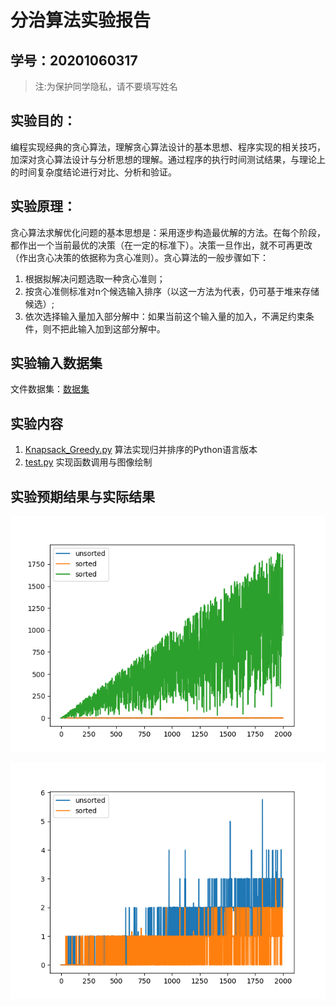# 分治算法实验报告

## 学号：20201060317

>注:为保护同学隐私，请不要填写姓名

## 实验目的：

编程实现经典的贪心算法，理解贪心算法设计的基本思想、程序实现的相关技巧，加深对贪心算法设计与分析思想的理解。通过程序的执行时间测试结果，与理论上的时间复杂度结论进行对比、分析和验证。

## 实验原理：

贪心算法求解优化问题的基本思想是：采用逐步构造最优解的方法。在每个阶段，都作出一个当前最优的决策（在一定的标准下）。决策一旦作出，就不可再更改（作出贪心决策的依据称为贪心准则）。贪心算法的一般步骤如下：

1. 根据拟解决问题选取一种贪心准则；
2. 按贪心准侧标准对n个候选输入排序（以这一方法为代表，仍可基于堆来存储候选）;
3. 依次选择输入量加入部分解中：如果当前这个输入量的加入，不满足约束条件，则不把此输入加到这部分解中。


## 实验输入数据集

文件数据集：[数据集](./lib/data.txt)

## 实验内容

1. [Knapsack_Greedy.py](./lib/Knapsack_Greedy.py) 算法实现归并排序的Python语言版本
1. [test.py](./lib/test.py) 实现函数调用与图像绘制

## 实验预期结果与实际结果

![img](.\lib\img.png)

![img](.\lib\img_2.png)